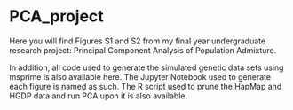 # PCA_project

Here you will find Figures S1 and S2 from my final year undergraduate research project: Principal Component Analysis of Population Admixture.

In addition, all code used to generate the simulated genetic data sets using msprime is also available here. The Jupyter Notebook used to generate each figure is named as such. The R script used to prune the HapMap and HGDP data and run PCA upon it is also available.
